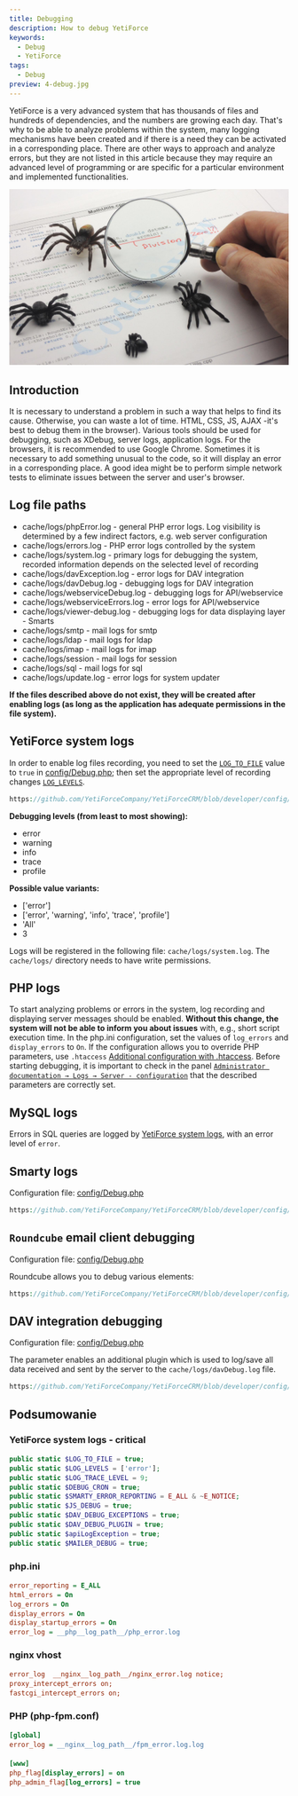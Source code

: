 ```yaml
---
title: Debugging
description: How to debug YetiForce
keywords:
  - Debug
  - YetiForce
tags:
  - Debug
preview: 4-debug.jpg
---
```


YetiForce is a very advanced system that has thousands of files and hundreds of dependencies, and the numbers are growing each day. That's why to be able to analyze problems within the system, many logging mechanisms have been created and if there is a need they can be activated in a corresponding place. There are other ways to approach and analyze errors, but they are not listed in this article because they may require an advanced level of programming or are specific for a particular environment and implemented functionalities.

![Debug](4-debug.jpg)

## Introduction

It is necessary to understand a problem in such a way that helps to find its cause. Otherwise, you can waste a lot of time. HTML, CSS, JS, AJAX -it's best to debug them in the browser). Various tools should be used for debugging, such as XDebug, server logs, application logs. For the browsers, it is recommended to use Google Chrome. Sometimes it is necessary to add something unusual to the code, so it will display an error in a corresponding place. A good idea might be to perform simple network tests to eliminate issues between the server and user's browser.

## Log file paths

- cache/logs/phpError.log - general PHP error logs. Log visibility is determined by a few indirect factors, e.g. web server configuration
- cache/logs/errors.log - PHP error logs controlled by the system
- cache/logs/system.log - primary logs for debugging the system, recorded information depends on the selected level of recording
- cache/logs/davException.log - error logs for DAV integration
- cache/logs/davDebug.log - debugging logs for DAV integration
- cache/logs/webserviceDebug.log - debugging logs for API/webservice
- cache/logs/webserviceErrors.log - error logs for API/webservice
- cache/logs/viewer-debug.log - debugging logs for data displaying layer - Smarts
- cache/logs/smtp - mail logs for smtp
- cache/logs/ldap - mail logs for ldap
- cache/logs/imap - mail logs for imap
- cache/logs/session - mail logs for session
- cache/logs/sql - mail logs for sql
- cache/logs/update.log - error logs for system updater

**If the files described above do not exist, they will be created after enabling logs (as long as the application has adequate permissions in the file system).**

## YetiForce system logs

In order to enable log files recording, you need to set the [`LOG_TO_FILE`](https://doc.yetiforce.com/code/classes/Config-Debug.html#property_LOG_TO_FILE) value to `true` in [config/Debug.php](https://github.com/YetiForceCompany/YetiForceCRM/blob/developer/config/Debug.php); then set the appropriate level of recording changes [`LOG_LEVELS`](https://doc.yetiforce.com/code/classes/Config-Debug.html#property_LOG_LEVELS).

```php reference
https://github.com/YetiForceCompany/YetiForceCRM/blob/developer/config/Debug.php#L20-L27
```

**Debugging levels (from least to most showing):**

- error
- warning
- info
- trace
- profile

**Possible value variants:**

- ['error']
- ['error', 'warning', 'info', 'trace', 'profile']
- 'All'
- 3

Logs will be registered in the following file: `cache/logs/system.log`. The `cache/logs/` directory needs to have write permissions.

## PHP logs

To start analyzing problems or errors in the system, log recording and displaying server messages should be enabled. **Without this change, the system will not be able to inform you about issues** with, e.g., short script execution time. In the php.ini configuration, set the values of `log_errors` and `display_errors` to `On`. If the configuration allows you to override PHP parameters, use `.htaccess` [Additional configuration with .htaccess](/introduction/requirements/#additional-configuration-using-htaccess). Before starting debugging, it is important to check in the panel [`Administrator documentation → Logs → Server - configuration`](/administrator-guides/logs/server-configuration) that the described parameters are correctly set.

## MySQL logs

Errors in SQL queries are logged by [YetiForce system logs](#yetiforce-system-logs), with an error level of `error`.

## Smarty logs

Configuration file: [config/Debug.php](https://github.com/YetiForceCompany/YetiForceCRM/blob/developer/config/Debug.php)

```php reference
https://github.com/YetiForceCompany/YetiForceCRM/blob/developer/config/Debug.php#L71-L75
```

## `Roundcube` email client debugging

Configuration file: [config/Debug.php](https://github.com/YetiForceCompany/YetiForceCRM/blob/developer/config/Debug.php)

Roundcube allows you to debug various elements:

```php reference
https://github.com/YetiForceCompany/YetiForceCRM/blob/developer/config/Debug.php#L114-L145
```

## DAV integration debugging

Configuration file: [config/Debug.php](https://github.com/YetiForceCompany/YetiForceCRM/blob/developer/config/Debug.php)

The parameter enables an additional plugin which is used to log/save all data received and sent by the server to the `cache/logs/davDebug.log` file.

```php reference
https://github.com/YetiForceCompany/YetiForceCRM/blob/developer/config/Debug.php#L105-L109
```

## Podsumowanie

### YetiForce system logs - critical

```php
public static $LOG_TO_FILE = true;
public static $LOG_LEVELS = ['error'];
public static $LOG_TRACE_LEVEL = 9;
public static $DEBUG_CRON = true;
public static $SMARTY_ERROR_REPORTING = E_ALL & ~E_NOTICE;
public static $JS_DEBUG = true;
public static $DAV_DEBUG_EXCEPTIONS = true;
public static $DAV_DEBUG_PLUGIN = true;
public static $apiLogException = true;
public static $MAILER_DEBUG = true;
```

### php.ini

```ini
error_reporting = E_ALL
html_errors = On
log_errors = On
display_errors = On
display_startup_errors = On
error_log = __php__log_path__/php_error.log
```

### nginx vhost

```ini
error_log  __nginx__log_path__/nginx_error.log notice;
proxy_intercept_errors on;
fastcgi_intercept_errors on;
```

### PHP (php-fpm.conf)

```ini
[global]
error_log = __nginx__log_path__/fpm_error.log.log

[www]
php_flag[display_errors] = on
php_admin_flag[log_errors] = true
```
